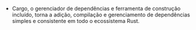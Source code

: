 
- Cargo, o gerenciador de dependências e ferramenta de construção incluído, torna a adição, compilação e gerenciamento de dependências simples e consistente em todo o ecossistema Rust.